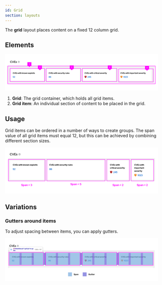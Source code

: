 ```yaml
---
id: Grid
section: layouts
---
```

The **grid** layout places content on a fixed 12 column grid.

## Elements

![Example of grid layout.](./img/grid-example.png)
1. **Grid**: The grid container, which holds all grid items.
1. **Grid item**: An individual section of content to be placed in the grid.

## Usage

Grid items can be ordered in a number of ways to create groups. The span value of all grid items must equal 12, but this can be achieved by combining different section sizes.


![Example of grid layout with adjusted span.](./img/adjusted-grid-span.png)

## Variations

### Gutters around items

To adjust spacing between items, you can apply gutters.

![Example of grid layout with gutters](./img/grid-gutters.png)
